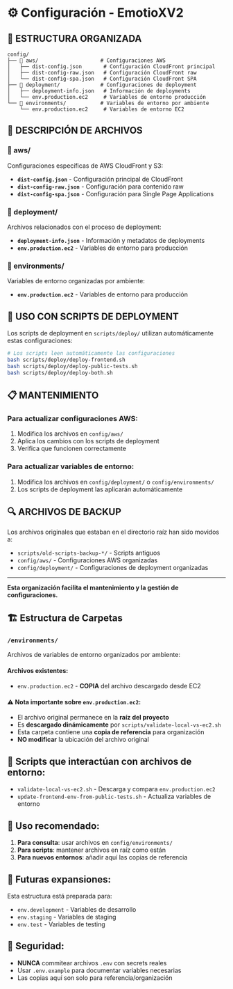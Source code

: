 # ⚙️ Configuración - EmotioXV2

## 📁 **ESTRUCTURA ORGANIZADA**

```
config/
├── 📁 aws/                    # Configuraciones AWS
│   ├── dist-config.json       # Configuración CloudFront principal
│   ├── dist-config-raw.json   # Configuración CloudFront raw
│   └── dist-config-spa.json   # Configuración CloudFront SPA
├── 📁 deployment/             # Configuraciones de deployment
│   ├── deployment-info.json   # Información de deployments
│   └── env.production.ec2     # Variables de entorno producción
└── 📁 environments/           # Variables de entorno por ambiente
    └── env.production.ec2     # Variables de entorno EC2
```

## 🔧 **DESCRIPCIÓN DE ARCHIVOS**

### **📁 aws/**
Configuraciones específicas de AWS CloudFront y S3:

- **`dist-config.json`** - Configuración principal de CloudFront
- **`dist-config-raw.json`** - Configuración para contenido raw
- **`dist-config-spa.json`** - Configuración para Single Page Applications

### **📁 deployment/**
Archivos relacionados con el proceso de deployment:

- **`deployment-info.json`** - Información y metadatos de deployments
- **`env.production.ec2`** - Variables de entorno para producción

### **📁 environments/**
Variables de entorno organizadas por ambiente:

- **`env.production.ec2`** - Variables de entorno para producción

## 🚀 **USO CON SCRIPTS DE DEPLOYMENT**

Los scripts de deployment en `scripts/deploy/` utilizan automáticamente estas configuraciones:

```bash
# Los scripts leen automáticamente las configuraciones
bash scripts/deploy/deploy-frontend.sh
bash scripts/deploy/deploy-public-tests.sh
bash scripts/deploy/deploy-both.sh
```

## 📋 **MANTENIMIENTO**

### **Para actualizar configuraciones AWS:**
1. Modifica los archivos en `config/aws/`
2. Aplica los cambios con los scripts de deployment
3. Verifica que funcionen correctamente

### **Para actualizar variables de entorno:**
1. Modifica los archivos en `config/deployment/` o `config/environments/`
2. Los scripts de deployment las aplicarán automáticamente

## 🔍 **ARCHIVOS DE BACKUP**

Los archivos originales que estaban en el directorio raíz han sido movidos a:
- `scripts/old-scripts-backup-*/` - Scripts antiguos
- `config/aws/` - Configuraciones AWS organizadas
- `config/deployment/` - Configuraciones de deployment organizadas

---

**Esta organización facilita el mantenimiento y la gestión de configuraciones.**

## 🏗️ Estructura de Carpetas

### `/environments/`
Archivos de variables de entorno organizados por ambiente:

#### Archivos existentes:
- `env.production.ec2` - **COPIA** del archivo descargado desde EC2

#### ⚠️ Nota importante sobre `env.production.ec2`:
- El archivo original permanece en la **raíz del proyecto**
- Es **descargado dinámicamente** por `scripts/validate-local-vs-ec2.sh`
- Esta carpeta contiene una **copia de referencia** para organización
- **NO modificar** la ubicación del archivo original

## 🔄 Scripts que interactúan con archivos de entorno:
- `validate-local-vs-ec2.sh` - Descarga y compara `env.production.ec2`
- `update-frontend-env-from-public-tests.sh` - Actualiza variables de entorno

## 📝 Uso recomendado:
1. **Para consulta**: usar archivos en `config/environments/`
2. **Para scripts**: mantener archivos en raíz como están
3. **Para nuevos entornos**: añadir aquí las copias de referencia

## 🚀 Futuras expansiones:
Esta estructura está preparada para:
- `env.development` - Variables de desarrollo
- `env.staging` - Variables de staging
- `env.test` - Variables de testing

## 🔐 Seguridad:
- **NUNCA** commitear archivos `.env` con secrets reales
- Usar `.env.example` para documentar variables necesarias
- Las copias aquí son solo para referencia/organización
